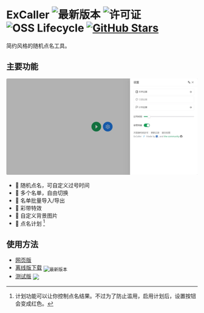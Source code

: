 # ExCaller ![最新版本](https://img.shields.io/github/v/release/typed-sigterm/ex-caller?label=%E6%9C%80%E6%96%B0%E7%89%88%E6%9C%AC) ![许可证](https://img.shields.io/github/license/typed-sigterm/ex-caller?label=%E8%AE%B8%E5%8F%AF%E8%AF%81) ![OSS Lifecycle](https://img.shields.io/osslifecycle?file_url=https%3A%2F%2Fraw.githubusercontent.com%2Ftyped-sigterm%2Fex-caller%2Fmain%2FOSSMETADATA) [![GitHub Stars](https://img.shields.io/github/stars/typed-sigterm/ex-caller)](https://github.com/typed-sigterm/ex-caller)

简约风格的随机点名工具。

## 主要功能

![](./static/demo.webp)

- 🔄️ 随机点名，可自定义过号时间
- 📓 多个名单，自由切换
- 🔧 名单批量导入/导出
- 🎉 彩带特效
- 🧩 自定义背景图片
- 🤫 点名计划 [^1]

## 使用方法

- [网页版](https://ex-caller.by-ts.top)
- [离线版下载](https://ex-caller.by-ts.top/update) <sub>![最新版本](https://img.shields.io/github/v/release/typed-sigterm/ex-caller?label=%E6%9C%80%E6%96%B0%E7%89%88%E6%9C%AC)</sub>
- [测试版](https://main.ex-caller.by-ts.top) <sub>![](https://img.shields.io/github/last-commit/typed-sigterm/ex-caller/main?label=%E4%B8%8A%E6%AC%A1%E6%9B%B4%E6%96%B0)</sub>

[^1]: 计划功能可以让你控制点名结果。不过为了防止滥用，启用计划后，设置按钮会变成红色。
